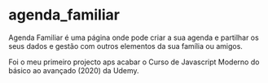 # agenda_familiar

Agenda Familiar é uma página onde pode criar a sua agenda e partilhar os seus dados e gestão com outros elementos da sua família ou amigos.

Foi o meu primeiro projecto aps acabar o Curso de Javascript Moderno do básico ao avançado (2020) da Udemy.
